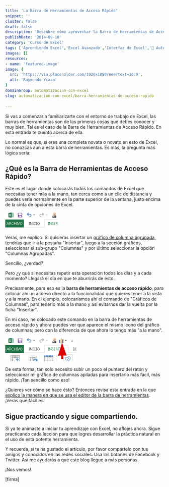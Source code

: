 ```yaml
---
title: 'La Barra de Herramientas de Acceso Rápido'
snippet: ''
cluster: false
draft: false 
description: 'Descubre cómo aprovechar la Barra de Herramientas de Acceso Rápido en Excel y optimiza tu flujo de trabajo.'
publishDate: '2014-09-18'
category: 'Curso de Excel'
tags: ['Aprendiendo Excel','Excel Avanzado','Interfaz de Excel','🤖 Automatización con Excel']
images: []
resources: 
- name: 'featured-image'
image: {
  src: 'https://via.placeholder.com/1920x1080/eee?text=16:9',
  alt: 'Raymundo Ycaza'
}
domainGroup: automatizacion-con-excel
slug: automatizacion-con-excel/barra-herramientas-de-acceso-rapido

---
```


Si vas a comenzar a familiarizarte con el entorno de trabajo de Excel, las barras de herramientas son de las primeras cosas que debes conocer y muy bien. Tal es el caso de la Barra de Herramientas de Acceso Rápido. En esta entrada te cuento acerca de ella.

Lo normal es que, si eres una completa novata o novato en esto de Excel, no conozcas aún a esta barra de herramientas. Es más, la pregunta más lógica sería:

## ¿Qué es la Barra de Herramientas de Acceso Rápido?

Este es el lugar donde colocarás todos los comandos de Excel que necesitas tener más a la mano, tan cerca como a un clic de distancia y puedes verla normalmente en la parte superior de la ventana, justo encima de la cinta de opciones de Excel.

![](images/img_541764dbe9183.png)

Verás, me explico: Si quisieras insertar un [gráfico de columna agrupada](http://raymundoycaza.com/crear-un-grafico-de-columnas-en-excel/ "Crear un gráfico de Columnas en Excel"), tendrías que ir a la pestaña "Insertar", luego a la sección gráficos, seleccionar el sub-grupo "Columnas" y por último seleccionar la opción "Columnas Agrupadas".

Sencillo, ¿verdad?

Pero ¿y qué si necesitas repetir esta operación todos los días y a cada momento? Llegará el día en que te aburrirás de ésto.

Precisamente, para eso es la **barra de herramientas de acceso rápido**, para colocar ahí un acceso directo a la funcionalidad que quieres tener a la vista y a la mano. En el ejemplo, colocaríamos ahí el comando de "Gráficos de Columnas", para tenerlo más a la mano y así evitarnos dar la vuelta por la ficha "Insertar".

En mi caso, he colocado este comando en la barra de herramientas de acceso rápido y ahora puedes ver que aparece el mismo icono del gráfico de columnas; pero con la diferencia de que ahora lo tengo más "a la mano".

![](images/img_54176580e317d.png)

De esta forma, tan solo necesito subir un poco el puntero del ratón y seleccionar mi gráfico de columnas apiladas para insertarlo más fácil, más rápido. ¡Tan sencillo como eso!

¿Quieres ver cómo se hace ésto? Entonces revisa esta entrada en la que [explico la manera en que se usa el editor de la barra de herramientas](http://raymundoycaza.com/como-agregar-una-macro-la-barra-de-herramientas-acceso-rapido/ "Cómo agregar una macro a la barra de herramientas de acceso rápido en Excel"). ¡Verás qué fácil es!

## Sigue practicando y sigue compartiendo.

Si ya te animaste a iniciar tu aprendizaje con Excel, no aflojes ahora. Sigue practicando cada lección para que logres desarrollar la práctica natural en el uso de esta potente herramienta.

Y recuerda, si te ha gustado el artículo, por favor compártelo con tus amigos y conocidos en las redes sociales. Usa los botones de Facebook y Twitter. Así me ayudarás a que este blog llegue a más personas.

¡Nos vemos!

\[firma\]
